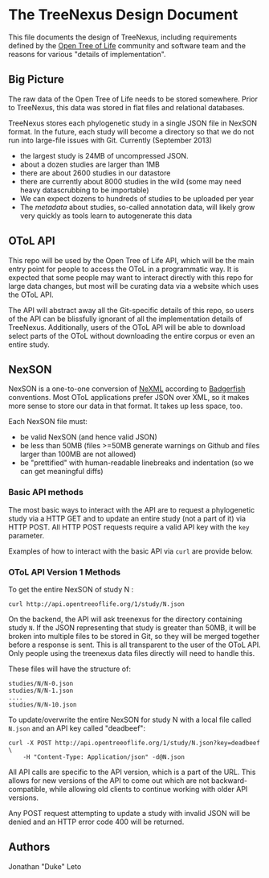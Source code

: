 # The TreeNexus Design Document

This file documents the design of TreeNexus, including requirements defined by
the [Open Tree of Life](http://opentreeoflife.org) community and software team
and the reasons for various "details of implementation".

## Big Picture

The raw data of the Open Tree of Life needs to be stored somewhere. Prior to
TreeNexus, this data was stored in flat files and relational databases.

TreeNexus stores each phylogenetic study in a single JSON file in NexSON
format.  In the future, each study will become a directory so that we do not
run into large-file issues with Git. Currently (September 2013)

* the largest study is 24MB of uncompressed JSON.
* about a dozen studies are larger than 1MB
* there are about 2600 studies in our datastore
* there are currently about 8000 studies in the wild (some may need heavy datascrubbing to be importable)
* We can expect dozens to hundreds of studies to be uploaded per year
* The *metadata* about studies, so-called annotation data, will likely grow very quickly as tools learn to autogenerate this data

## OToL API

This repo will be used by the Open Tree of Life API, which will be the main
entry point for people to access the OToL in a programmatic way. It is expected
that some people may want to interact directly with this repo for large data
changes, but most will be curating data via a website which uses the OToL API.

The API will abstract away all the Git-specific details of this repo, so users
of the API can be blissfully ignorant of all the implementation details of
TreeNexus.  Additionally, users of the OToL API will be able to download select
parts of the OToL without downloading the entire corpus or even an entire
study.

## NexSON

NexSON is a one-to-one conversion of [NeXML](http://nexml.org) according to
[Badgerfish](http://badgerfish.ning.com/) conventions.  Most OToL applications
prefer JSON over XML, so it makes more sense to store our data in that format.
It takes up less space, too.

Each NexSON file must:

* be valid NexSON (and hence valid JSON)
* be less than 50MB (files >=50MB generate warnings on Github and files larger than 100MB are not allowed)
* be "prettified" with human-readable linebreaks and indentation (so we can get meaningful diffs)

### Basic API methods

The most basic ways to interact with the API are to request a phylogenetic
study via a HTTP GET and to update an entire study (not a part of it) via HTTP
POST. All HTTP POST requests require a valid API key with the ```key```
parameter.

Examples of how to interact with the basic API via ```curl``` are provide below.

### OToL API Version 1 Methods

To get the entire NexSON of study N :

    curl http://api.opentreeoflife.org/1/study/N.json

On the backend, the API will ask treenexus for the directory containing study
```N```.  If the JSON representing that study is greater than 50MB, it will be
broken into multiple files to be stored in Git, so they  will be merged
together before a response is sent. This is all transparent to the user of the
OToL API. Only people using the treenexus data files directly will need to
handle this.

These files will have the structure of:

    studies/N/N-0.json
    studies/N/N-1.json
    ....
    studies/N/N-10.json

To update/overwrite the entire NexSON for study N with a local file called
```N.json``` and an API key called "deadbeef":

    curl -X POST http://api.opentreeoflife.org/1/study/N.json?key=deadbeef \
        -H "Content-Type: Application/json" -d@N.json

All API calls are specific to the API version, which is a part of the URL. This
allows for new versions of the API to come out which are not
backward-compatible, while allowing old clients to continue working with older
API versions.

Any POST request attempting to update a study with invalid JSON will be denied
and an HTTP error code 400 will be returned.

## Authors

Jonathan "Duke" Leto
